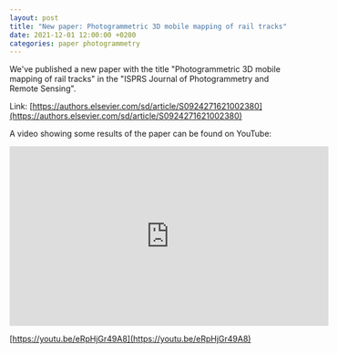 ```yaml
---
layout: post
title: "New paper: Photogrammetric 3D mobile mapping of rail tracks"
date: 2021-12-01 12:00:00 +0200
categories: paper photogrammetry
---
```


We've published a new paper with the title "Photogrammetric 3D mobile mapping of rail tracks" in the "ISPRS Journal of Photogrammetry and Remote Sensing".

Link: [https://authors.elsevier.com/sd/article/S0924271621002380](https://authors.elsevier.com/sd/article/S0924271621002380)

A video showing some results of the paper can be found on YouTube:

<iframe width="560" height="315" src="https://www.youtube.com/embed/eRpHjGr49A8" title="YouTube video player" frameborder="0" allow="accelerometer; autoplay; clipboard-write; encrypted-media; gyroscope; picture-in-picture" allowfullscreen></iframe>

[https://youtu.be/eRpHjGr49A8](https://youtu.be/eRpHjGr49A8)